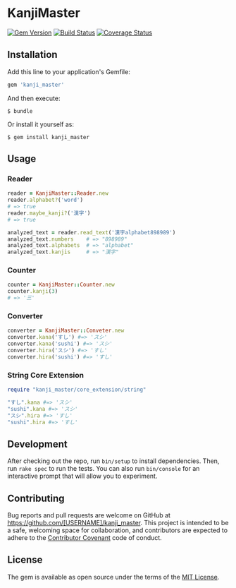 # KanjiMaster

[![Gem Version](https://badge.fury.io/rb/kanji_master.svg)](https://badge.fury.io/rb/kanji_master)
[![Build Status](https://travis-ci.org/ToUMenu/kanji-master.svg?branch=master)](https://travis-ci.org/ToUMenu/kanji-master)
[![Coverage Status](https://coveralls.io/repos/github/ToUMenu/kanji-master/badge.svg?branch=master)](https://coveralls.io/github/ToUMenu/kanji-master?branch=master)

## Installation

Add this line to your application's Gemfile:

```ruby
gem 'kanji_master'
```

And then execute:

    $ bundle

Or install it yourself as:

    $ gem install kanji_master

## Usage

### Reader

```ruby
reader = KanjiMaster::Reader.new
reader.alphabet?('word')
# => true
reader.maybe_kanji?('漢字')
# => true

analyzed_text = reader.read_text('漢字alphabet898989')
analyzed_text.numbers    # => "898989"
analyzed_text.alphabets  # => "alphabet"
analyzed_text.kanjis     # => "漢字"
```

### Counter

```ruby
counter = KanjiMaster::Counter.new
counter.kanji(3)
# => '三'
```

### Converter

```ruby
converter = KanjiMaster::Conveter.new
converter.kana('すし') #=> 'スシ'
converter.kana('sushi') #=> 'スシ'
converter.hira('スシ') #=> 'すし'
converter.hira('sushi') #=> 'すし'
```

### String Core Extension

```ruby
require "kanji_master/core_extension/string"

"すし".kana #=> 'スシ'
"sushi".kana #=> 'スシ'
"スシ".hira #=> 'すし'
"sushi".hira #=> 'すし'
```

## Development

After checking out the repo, run `bin/setup` to install dependencies. Then, run `rake spec` to run the tests. You can also run `bin/console` for an interactive prompt that will allow you to experiment.


## Contributing

Bug reports and pull requests are welcome on GitHub at https://github.com/[USERNAME]/kanji_master. This project is intended to be a safe, welcoming space for collaboration, and contributors are expected to adhere to the [Contributor Covenant](http://contributor-covenant.org) code of conduct.


## License

The gem is available as open source under the terms of the [MIT License](http://opensource.org/licenses/MIT).
